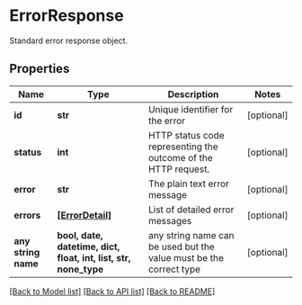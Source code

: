 # ErrorResponse

Standard error response object.

## Properties
Name | Type | Description | Notes
------------ | ------------- | ------------- | -------------
**id** | **str** | Unique identifier for the error | [optional] 
**status** | **int** | HTTP status code representing the outcome of the HTTP request. | [optional] 
**error** | **str** | The plain text error message | [optional] 
**errors** | [**[ErrorDetail]**](ErrorDetail.md) | List of detailed error messages | [optional] 
**any string name** | **bool, date, datetime, dict, float, int, list, str, none_type** | any string name can be used but the value must be the correct type | [optional]

[[Back to Model list]](../README.md#documentation-for-models) [[Back to API list]](../README.md#documentation-for-api-endpoints) [[Back to README]](../README.md)


